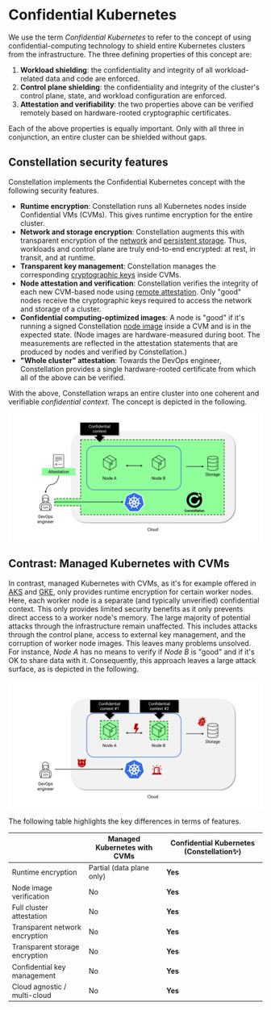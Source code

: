 # Confidential Kubernetes

We use the term *Confidential Kubernetes* to refer to the concept of using confidential-computing technology to shield entire Kubernetes clusters from the infrastructure. The three defining properties of this concept are:

1. **Workload shielding**: the confidentiality and integrity of all workload-related data and code are enforced.
2. **Control plane shielding**: the confidentiality and integrity of the cluster's control plane, state, and workload configuration are enforced.
3. **Attestation and verifiability**: the two properties above can be verified remotely based on hardware-rooted cryptographic certificates.

Each of the above properties is equally important. Only with all three in conjunction, an entire cluster can be shielded without gaps.

## Constellation security features

Constellation implements the Confidential Kubernetes concept with the following security features.

* **Runtime encryption**: Constellation runs all Kubernetes nodes inside Confidential VMs (CVMs). This gives runtime encryption for the entire cluster.
* **Network and storage encryption**: Constellation augments this with transparent encryption of the [network](../architecture/networking.md) and [persistent storage](../architecture/encrypted-storage.md). Thus, workloads and control plane are truly end-to-end encrypted: at rest, in transit, and at runtime.
* **Transparent key management**: Constellation manages the corresponding [cryptographic keys](../architecture/keys.md) inside CVMs.
* **Node attestation and verification**: Constellation verifies the integrity of each new CVM-based node using [remote attestation](../architecture/attestation.md). Only "good" nodes receive the cryptographic keys required to access the network and storage of a cluster.
* **Confidential computing-optimized images**: A node is "good" if it's running a signed Constellation [node image](../architecture/images.md) inside a CVM and is in the expected state. (Node images are hardware-measured during boot. The measurements are reflected in the attestation statements that are produced by nodes and verified by Constellation.)
* **"Whole cluster" attestation**: Towards the DevOps engineer, Constellation provides a single hardware-rooted certificate from which all of the above can be verified.

With the above, Constellation wraps an entire cluster into one coherent and verifiable *confidential context*. The concept is depicted in the following.

![Confidential Kubernetes](../_media/concept-constellation.svg)

## Contrast: Managed Kubernetes with CVMs

In contrast, managed Kubernetes with CVMs, as it's for example offered in [AKS](https://azure.microsoft.com/en-us/services/kubernetes-service/) and [GKE](https://cloud.google.com/kubernetes-engine), only provides runtime encryption for certain worker nodes. Here, each worker node is a separate (and typically unverified) confidential context. This only provides limited security benefits as it only prevents direct access to a worker node's memory. The large majority of potential attacks through the infrastructure remain unaffected. This includes attacks through the control plane, access to external key management, and the corruption of worker node images. This leaves many problems unsolved. For instance, *Node A* has no means to verify if *Node B* is "good" and if it's OK to share data with it. Consequently, this approach leaves a large attack surface, as is depicted in the following.

![Concept: Managed Kubernetes plus CVMs](../_media/concept-managed.svg)

The following table highlights the key differences in terms of features.

|                                     | Managed Kubernetes with CVMs | Confidential Kubernetes (Constellation✨) |
|-------------------------------------|------------------------------|--------------------------------------------|
|     Runtime encryption              |     Partial (data plane only)|     **Yes**                                |
|     Node image verification         |     No                       |     **Yes**                                |
|     Full cluster attestation        |     No                       |     **Yes**                                |
|     Transparent network encryption  |     No                       |     **Yes**                                |
|     Transparent storage encryption  |     No                       |     **Yes**                                |
|     Confidential key management     |     No                       |     **Yes**                                |
|     Cloud agnostic / multi-cloud    |     No                       |     **Yes**                                |
